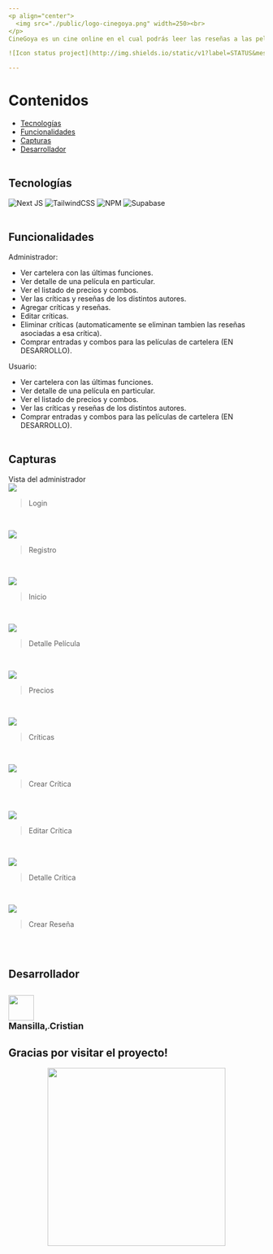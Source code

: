 ```yaml
---
<p align="center">
  <img src="./public/logo-cinegoya.png" width=250><br>
</p>
CineGoya es un cine online en el cual podrás leer las reseñas a las películas de los mejores críticos del mundo 🌐. Además, comprar entradas para tus funciones favoritas sin salir de tu casa.<br><br>

![Icon status project](http://img.shields.io/static/v1?label=STATUS&message=In%20development&color=RED&style=for-the-badge)

---
```


# Contenidos
- [Tecnologías](#tecnologías)
- [Funcionalidades](#funcionalidades)
- [Capturas](#capturas)
- [Desarrollador](#desarrollador)
<br><br>


## Tecnologías
![Next JS](https://img.shields.io/badge/Next-black?style=for-the-badge&logo=next.js&logoColor=white)
![TailwindCSS](https://img.shields.io/badge/tailwindcss-%2338B2AC.svg?style=for-the-badge&logo=tailwind-css&logoColor=white)
![NPM](https://img.shields.io/badge/NPM-%23CB3837.svg?style=for-the-badge&logo=npm&logoColor=white)
![Supabase](https://img.shields.io/badge/Supabase-3ECF8E?style=for-the-badge&logo=supabase&logoColor=white)
<br><br>


## Funcionalidades
Administrador:
- Ver cartelera con las últimas funciones.
- Ver detalle de una película en particular.
- Ver el listado de precios y combos.
- Ver las críticas y reseñas de los distintos autores.
- Agregar críticas y reseñas.
- Editar críticas.
- Eliminar críticas (automaticamente se eliminan tambien las reseñas asociadas a esa crítica).
- Comprar entradas y combos para las películas de cartelera (EN DESARROLLO).


Usuario:
- Ver cartelera con las últimas funciones.
- Ver detalle de una película en particular.
- Ver el listado de precios y combos.
- Ver las críticas y reseñas de los distintos autores.
- Comprar entradas y combos para las películas de cartelera (EN DESARROLLO).
<br><br>


## Capturas
Vista del administrador
<br>
![](https://firebasestorage.googleapis.com/v0/b/cinegoya-255f9.appspot.com/o/Im%C3%A1genes%2FCapturas%2F1.0_login.png?alt=media&token=8bb67635-e804-4632-b5c3-1ba50a51ae3a)
> Login
<br>

![](https://firebasestorage.googleapis.com/v0/b/cinegoya-255f9.appspot.com/o/Im%C3%A1genes%2FCapturas%2F1.1_registro.png?alt=media&token=94e0e3b3-0c78-4848-a5b0-2eee7ff7d2c0)
> Registro
<br>

![](https://firebasestorage.googleapis.com/v0/b/cinegoya-255f9.appspot.com/o/Im%C3%A1genes%2FCapturas%2F2_inicio.png?alt=media&token=1a8065b5-a76a-4925-9f30-dfea03602240)
> Inicio
<br>

![](https://firebasestorage.googleapis.com/v0/b/cinegoya-255f9.appspot.com/o/Im%C3%A1genes%2FCapturas%2F3_detalle-pelicula.png?alt=media&token=df3ddd9a-3d33-4207-96d3-5fbd1d334e0a)
> Detalle Película
<br>

![](https://firebasestorage.googleapis.com/v0/b/cinegoya-255f9.appspot.com/o/Im%C3%A1genes%2FCapturas%2F4_precios.png?alt=media&token=3174ad79-107d-4ee0-86ec-1008d686946d)
> Precios
<br>

![](https://firebasestorage.googleapis.com/v0/b/cinegoya-255f9.appspot.com/o/Im%C3%A1genes%2FCapturas%2F5_criticas.png?alt=media&token=33e23013-9dbf-4ab9-be34-2cbefed34152)
> Críticas
<br>

![](https://firebasestorage.googleapis.com/v0/b/cinegoya-255f9.appspot.com/o/Im%C3%A1genes%2FCapturas%2F6_crear-critica.png?alt=media&token=3d3da337-2e48-4e56-9989-87ebaea34b62)
> Crear Crítica
<br>

![](https://firebasestorage.googleapis.com/v0/b/cinegoya-255f9.appspot.com/o/Im%C3%A1genes%2FCapturas%2F7_editar-critica.png?alt=media&token=c5974bee-e16c-4371-a1bc-19a7cc469623)
> Editar Crítica
<br>

![](https://firebasestorage.googleapis.com/v0/b/cinegoya-255f9.appspot.com/o/Im%C3%A1genes%2FCapturas%2F8_detalle-critica.png?alt=media&token=2dde23f5-8b1d-4112-b8ac-cbd7261a8744)
> Detalle Crítica
<br>

![](https://firebasestorage.googleapis.com/v0/b/cinegoya-255f9.appspot.com/o/Im%C3%A1genes%2FCapturas%2F9_crear-rese%C3%B1a.png?alt=media&token=51a387aa-ff72-4b9d-96bf-572f6d705839)
> Crear Reseña
<br>
<br>

## Desarrollador
[<img src="https://avatars.githubusercontent.com/u/74721434?v=4" width=50><br><sub>Mansilla, Cristian</sub>](https://github.com/cristianmansilla)
<br>
---
<h2>Gracias por visitar el proyecto!</h2>
<p align="center">
  <img src="https://firebasestorage.googleapis.com/v0/b/cinegoya-255f9.appspot.com/o/Im%C3%A1genes%2Fthanks.gif?alt=media&token=b638ea64-db06-45c6-9250-ffb333439feb" width=350><br>
</p>
